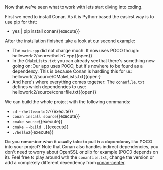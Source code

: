 Now that we've seen what to work with lets start diving into coding.

First we need to install Conan. As it is Python-based the easiest way is to use pip for that:
* yes | pip install conan{{execute}}

After the installation finished take a look at our second example:
* The `main.cpp` did not change much. It now uses POCO though: helloworld2/source/hello2.cpp{{open}}
* In the `CMakeLists.txt` you can already see that there's something new going on: Our app uses POCO, but it's nowhere to be found as a dependency. This is because Conan is handling this for us: helloworld2/source/CMakeLists.txt{{open}}
* And here's where everything comes together: The `conanfile.txt` defines which dependencies to use: helloworld2/source/conanfile.txt{{open}}

We can build the whole project with the following commands:
* `cd ~/helloworld2/`{{execute}}
* `conan install source`{{execute}}
* `cmake source`{{execute}}
* `cmake --build .`{{execute}}
* `./hello2`{{execute}}

Do you remember what it usually take to pull in a dependency like POCO into your project? Note that Conan also handles indirect dependencies, you don't need to worry about OpenSSL or zlib for example (POCO depends on it). Feel free to play around with the `conanfile.txt`, change the version or add a completely different dependency from [conan-center](https://bintray.com/conan/conan-center).

